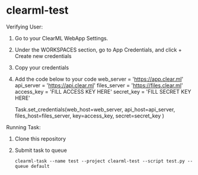 # clearml-test

Verifying User:
1. Go to your ClearML WebApp Settings.
2. Under the WORKSPACES section, go to App Credentials, and click + Create new credentials
3. Copy your credentials
4. Add the code below to your code 
   web_server = 'https://app.clear.ml' 
   api_server = 'https://api.clear.ml'
   files_server = 'https://files.clear.ml'
   access_key = 'FILL ACCESS KEY HERE'
   secret_key = 'FILL SECRET KEY HERE'
   
   Task.set_credentials(web_host=web_server,
                        api_host=api_server,
                        files_host=files_server,
                        key=access_key,
                        secret=secret_key
                        )
  

Running Task:
1. Clone this repository
2. Submit task to queue

   `clearml-task --name test --project clearml-test --script test.py --queue default`

